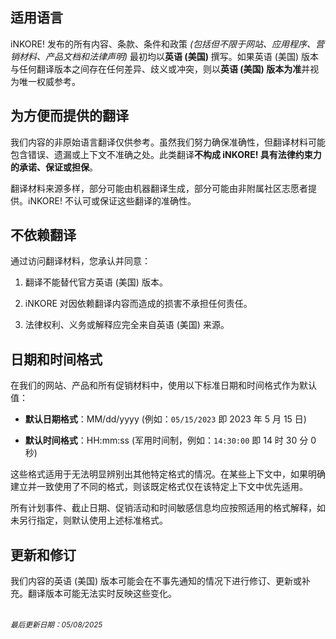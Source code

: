 ## 适用语言

iNKORE! 发布的所有内容、条款、条件和政策 _(包括但不限于网站、应用程序、营销材料、产品文档和法律声明)_ 最初均以**英语 (美国)** 撰写。如果英语 (美国) 版本与任何翻译版本之间存在任何差异、歧义或冲突，则以**英语 (美国) 版本为准**并视为唯一权威参考。

## 为方便而提供的翻译

我们内容的非原始语言翻译仅供参考。虽然我们努力确保准确性，但翻译材料可能包含错误、遗漏或上下文不准确之处。此类翻译**不构成 iNKORE! 具有法律约束力的承诺、保证或担保**。

翻译材料来源多样，部分可能由机器翻译生成，部分可能由非附属社区志愿者提供。iNKORE! 不认可或保证这些翻译的准确性。

## 不依赖翻译

通过访问翻译材料，您承认并同意：

1. 翻译不能替代官方英语 (美国) 版本。

2. iNKORE 对因依赖翻译内容而造成的损害不承担任何责任。

3. 法律权利、义务或解释应完全来自英语 (美国) 来源。

## 日期和时间格式

在我们的网站、产品和所有促销材料中，使用以下标准日期和时间格式作为默认值：

- **默认日期格式**：MM/dd/yyyy (例如：`05/15/2023` 即 2023 年 5 月 15 日)

- **默认时间格式**：HH:mm:ss (军用时间制，例如：`14:30:00` 即 14 时 30 分 0 秒)

这些格式适用于无法明显辨别出其他特定格式的情况。在某些上下文中，如果明确建立并一致使用了不同的格式，则该既定格式仅在该特定上下文中优先适用。

所有计划事件、截止日期、促销活动和时间敏感信息均应按照适用的格式解释，如未另行指定，则默认使用上述标准格式。

## 更新和修订

我们内容的英语 (美国) 版本可能会在不事先通知的情况下进行修订、更新或补充。翻译版本可能无法实时反映这些变化。

<br/>
<sub><em>最后更新日期：05/08/2025</em></sub>